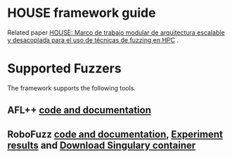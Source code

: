 HOUSE framework guide
=========================	

Related paper [HOUSE: Marco de trabajo modular de arquitectura escalable y desacoplada para el uso de técnicas de fuzzing en HPC](https://ruidera.uclm.es/xmlui/bitstream/handle/10578/28649/39%20INVESTIGACIÓN%20EN%20CIBERSEGURIDAD.pdf?sequence=1&isAllowed=y) .

# Supported Fuzzers
The framework supports the following tools.
## AFL++ [code and documentation](https://github.com/b0rh/HOUSE/tree/main/0.TLB/AFL%2B%2B)
## RoboFuzz [code and documentation](https://github.com/b0rh/HOUSE/tree/main/0.TLB/ROS2_foxy-robofuzz), [Experiment results](https://github.com/b0rh/HOUSE/tree/main/B.OR/TB3-MI2_Robofuzz) and [Download Singulary container](https://ss3.scayle.es:443/HOUSE/ROS2_foxy-robofuzz.sif)
